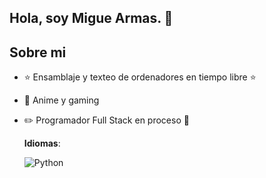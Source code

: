 ## Hola, soy Migue Armas. 👋

## Sobre mi

- ⭐ Ensamblaje y texteo de ordenadores en tiempo libre ⭐ 
- 🎥 Anime y gaming
- ✏️ Programador Full Stack en proceso 📗

  **Idiomas**: 
    
    ![Python](https://img.shields.io/badge/Python%20-%2314354C.svg?style=for-the-badge&logo=python&logoColor=white)





